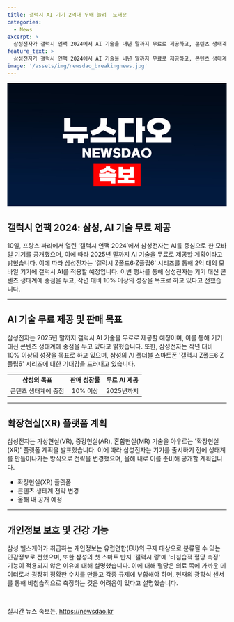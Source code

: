 ```yaml
---
title: 갤럭시 AI 기기 2억대 두배 늘려  노태문
categories:
  - News
excerpt: >
  삼성전자가 갤럭시 언팩 2024에서 AI 기술을 내년 말까지 무료로 제공하고, 콘텐츠 생태계에 초점을 맞추며 2억 대의 모바일 기기에 적용할 계획을 발표했다. 노태문 삼성전자 모바일경험(MX)사업부장은 새로운 폴더블 스마트폰 갤럭시 Z폴드6과 갤럭시 링을 소개하며, 판매 목표를 작년보다 10% 이상으로 설정했다. 또한 새로운 확장현실(XR) 플랫폼 계획과 건강기능, 산업 규제 등을 고려한 AI의 무료 제공 기간 연장과 유료화 가능성을 밝혔다.
feature_text: >
  삼성전자가 갤럭시 언팩 2024에서 AI 기술을 내년 말까지 무료로 제공하고, 콘텐츠 생태계에 초점을 맞추며 2억 대의 모바일 기기에 적용할 계획을 발표했다. 노태문 삼성전자 모바일경험(MX)사업부장은 새로운 폴더블 스마트폰 갤럭시 Z폴드6과 갤럭시 링을 소개하며, 판매 목표를 작년보다 10% 이상으로 설정했다. 또한 새로운 확장현실(XR) 플랫폼 계획과 건강기능, 산업 규제 등을 고려한 AI의 무료 제공 기간 연장과 유료화 가능성을 밝혔다.
image: '/assets/img/newsdao_breakingnews.jpg'
---
```


<p><img src="/assets/img/newsdao_breakingnews.jpg" alt="pcversion 속보" /></p>

<h2 data-ke-size="size26">갤럭시 언팩 2024: 삼성, AI 기술 무료 제공</h2>

<p data-ke-size="size16">10일, 프랑스 파리에서 열린 ‘갤럭시 언팩 2024’에서 삼성전자는 AI를 중심으로 한 모바일 기기를 공개했으며, 이에 따라 2025년 말까지 AI 기술을 무료로 제공할 계획이라고 밝혔습니다. 이에 따라 삼성전자는 '갤럭시 Z폴드6·Z플립6' 시리즈를 통해 2억 대의 모바일 기기에 갤럭시 AI를 적용할 예정입니다. 이번 행사를 통해 삼성전자는 기기 대신 콘텐츠 생태계에 중점을 두고, 작년 대비 10% 이상의 성장을 목표로 하고 있다고 전했습니다.</p>

<hr>

<h2 data-ke-size="size26">AI 기술 무료 제공 및 판매 목표</h2>

<p data-ke-size="size16">삼성전자는 2025년 말까지 갤럭시 AI 기술을 무료로 제공할 예정이며, 이를 통해 기기 대신 콘텐츠 생태계에 중점을 두고 있다고 밝혔습니다. 또한, 삼성전자는 작년 대비 10% 이상의 성장을 목표로 하고 있으며, 삼성의 AI 폴더블 스마트폰 '갤럭시 Z폴드6·Z플립6' 시리즈에 대한 기대감을 드러내고 있습니다.</p>

<table>
  <tr>
    <td style="text-align: center; height: 17px;"><b>삼성의 목표</b></td>
    <td style="text-align: center; height: 17px;"><b>판매 성장률</b></td>
    <td style="text-align: center; height: 17px;"><b>무료 AI 제공</b></td>
  </tr>
  <tr>
    <td style="text-align: center; height: 17px;">콘텐츠 생태계에 중점</td>
    <td style="text-align: center; height: 17px;">10% 이상</td>
    <td style="text-align: center; height: 17px;">2025년까지</td>
  </tr>
</table>

<hr>

<h2 data-ke-size="size26">확장현실(XR) 플랫폼 계획</h2>

<p data-ke-size="size16">삼성전자는 가상현실(VR), 증강현실(AR), 혼합현실(MR) 기술을 아우르는 '확장현실(XR)' 플랫폼 계획을 발표했습니다. 이에 따라 삼성전자는 기기를 출시하기 전에 생태계를 만들어나가는 방식으로 전략을 변경했으며, 올해 내로 이를 준비해 공개할 계획입니다.</p>

<ul>
  <li>확장현실(XR) 플랫폼</li>
  <li>콘텐츠 생태계 전략 변경</li>
  <li>올해 내 공개 예정</li>
</ul>

<hr>

<h2 data-ke-size="size26">개인정보 보호 및 건강 기능</h2>

<p data-ke-size="size16">삼성 헬스케어가 취급하는 개인정보는 유럽연합(EU)의 규제 대상으로 분류될 수 있는 민감정보로 전했으며, 또한 삼성의 첫 스마트 반지 '갤럭시 링'에 '비침습적 혈당 측정' 기능이 적용되지 않은 이유에 대해 설명했습니다. 이에 대해 혈당은 의료 쪽에 가까운 데이터로서 굉장히 정확한 수치를 만들고 각종 규제에 부합해야 하며, 현재의 광학식 센서를 통해 비침습적으로 측정하는 것은 어려움이 있다고 설명했습니다.</p>

<p data-ke-size="size16">&nbsp;</p>
실시간 뉴스 속보는, <a href="https://newsdao.kr" rel="dofollow">https://newsdao.kr</a>


